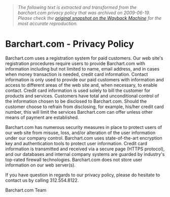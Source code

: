 > *The following text is extracted and transformed from the barchart.com privacy policy that was archived on 2009-06-19. Please check the [original snapshot on the Wayback Machine](https://web.archive.org/web/20090619204153id_/http%3A//www2.barchart.com/privacy.asp) for the most accurate reproduction.*

# Barchart.com - Privacy Policy

Barchart.com uses a registration system for paid customers. Our web site's registration procedures require users to provide Barchart.com with information including but not limited to name, email address, and in cases when money transaction is needed, credit card information. Contact information is only used to provide our paid customers with information and access to different areas of the web site and, when necessary, to enable contact. Credit card information is used solely to bill the customer for products and services. Customers have total and unconditional control of the information chosen to be disclosed to Barchart.com. Should the customer choose to refrain from disclosing, for example, his/her credit card number, this will limit the services Barchart.com can offer unless other means of payment are established. 

Barchart.com has numerous security measures in place to protect users of our web site from misuse, loss, and/or alteration of the user information under our company control. Barchart.com uses state-of-the-art encryption key and authentication tools to protect user information. Credit card information is transmitted and received via a secure page (HTTPS protocol), and our databases and internal company systems are guarded by industry's top-rated firewall technologies. Barchart.com does not store user information on our web server(s).

If you have question in regards to our privacy policy, please do hesitate to contact us by calling 312.554.8122.

Barchart.com Team 
